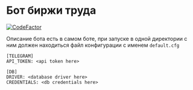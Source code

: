 # Бот биржи труда

[![CodeFactor](https://www.codefactor.io/repository/github/ipsavitsky/labor-market-bot/badge)](https://www.codefactor.io/repository/github/ipsavitsky/labor-market-bot)

Описание бота есть в самом боте, при запуске в одной директории с ним должен находиться файл конфигурации с именем `default.cfg`
```editorconfig
[TELEGRAM]
API_TOKEN: <api token here>

[DB]
DRIVER: <database driver here>
CREDENTIALS: <db credentials here>
```



